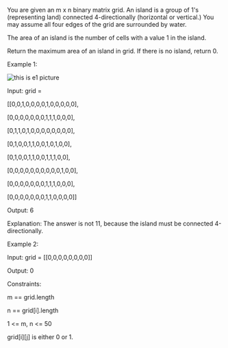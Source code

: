 You are given an m x n binary matrix grid. An island is a group of 1's (representing land) connected 4-directionally (horizontal or vertical.) You may assume all four edges of the grid are surrounded by water.

The area of an island is the number of cells with a value 1 in the island.

Return the maximum area of an island in grid. If there is no island, return 0.


Example 1:

![this is e1 picture](https://assets.leetcode.com/uploads/2021/05/01/maxarea1-grid.jpg)

Input: grid = 

[[0,0,1,0,0,0,0,1,0,0,0,0,0],

[0,0,0,0,0,0,0,1,1,1,0,0,0],

[0,1,1,0,1,0,0,0,0,0,0,0,0],

[0,1,0,0,1,1,0,0,1,0,1,0,0],

[0,1,0,0,1,1,0,0,1,1,1,0,0],

[0,0,0,0,0,0,0,0,0,0,1,0,0],

[0,0,0,0,0,0,0,1,1,1,0,0,0],

[0,0,0,0,0,0,0,1,1,0,0,0,0]]

Output: 6

Explanation: The answer is not 11, because the island must be connected 4-directionally.

Example 2:

Input: grid = [[0,0,0,0,0,0,0,0]]

Output: 0
 

Constraints:

m == grid.length

n == grid[i].length

1 <= m, n <= 50

grid[i][j] is either 0 or 1.